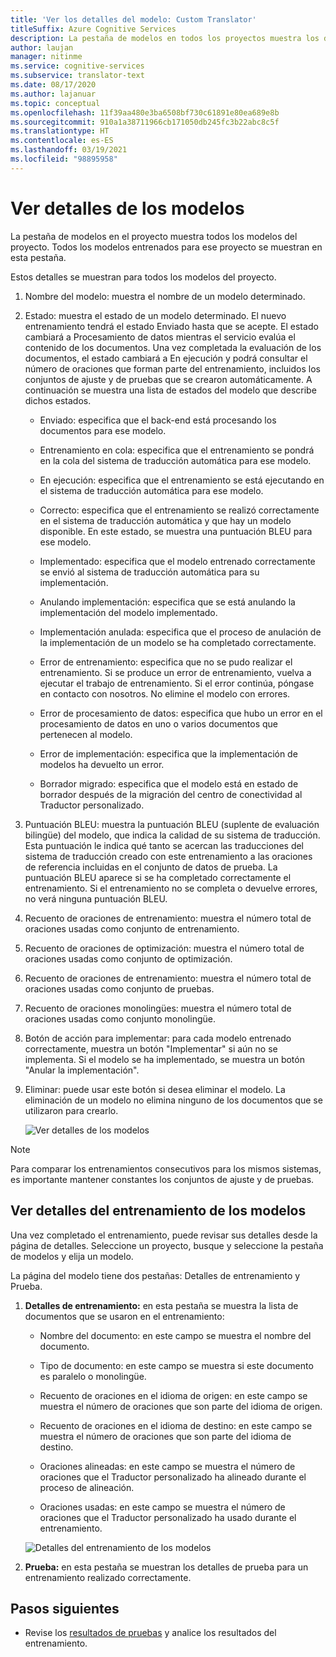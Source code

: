 ```yaml
---
title: 'Ver los detalles del modelo: Custom Translator'
titleSuffix: Azure Cognitive Services
description: La pestaña de modelos en todos los proyectos muestra los detalles de cada modelo, como el nombre, estado, puntuación BLEU y el recuento de oraciones de aprendizaje, ajuste y pruebas.
author: laujan
manager: nitinme
ms.service: cognitive-services
ms.subservice: translator-text
ms.date: 08/17/2020
ms.author: lajanuar
ms.topic: conceptual
ms.openlocfilehash: 11f39aa480e3ba6508bf730c61891e80ea689e8b
ms.sourcegitcommit: 910a1a38711966cb171050db245fc3b22abc8c5f
ms.translationtype: HT
ms.contentlocale: es-ES
ms.lasthandoff: 03/19/2021
ms.locfileid: "98895958"
---
```

# <a name="view-model-details"></a>Ver detalles de los modelos

La pestaña de modelos en el proyecto muestra todos los modelos del proyecto. Todos los modelos entrenados para ese proyecto se muestran en esta pestaña.

Estos detalles se muestran para todos los modelos del proyecto.

1. Nombre del modelo: muestra el nombre de un modelo determinado.

2. Estado: muestra el estado de un modelo determinado. El nuevo entrenamiento tendrá el estado Enviado hasta que se acepte. El estado cambiará a Procesamiento de datos mientras el servicio evalúa el contenido de los documentos. Una vez completada la evaluación de los documentos, el estado cambiará a En ejecución y podrá consultar el número de oraciones que forman parte del entrenamiento, incluidos los conjuntos de ajuste y de pruebas que se crearon automáticamente. A continuación se muestra una lista de estados del modelo que describe dichos estados.

    - Enviado: especifica que el back-end está procesando los documentos para ese modelo.

    - Entrenamiento en cola: especifica que el entrenamiento se pondrá en la cola del sistema de traducción automática para ese modelo.

    - En ejecución: especifica que el entrenamiento se está ejecutando en el sistema de traducción automática para ese modelo.

    - Correcto: especifica que el entrenamiento se realizó correctamente en el sistema de traducción automática y que hay un modelo disponible. En este estado, se muestra una puntuación BLEU para ese modelo.

    - Implementado: especifica que el modelo entrenado correctamente se envió al sistema de traducción automática para su implementación.

    - Anulando implementación: especifica que se está anulando la implementación del modelo implementado.

    - Implementación anulada: especifica que el proceso de anulación de la implementación de un modelo se ha completado correctamente.

    - Error de entrenamiento: especifica que no se pudo realizar el entrenamiento. Si se produce un error de entrenamiento, vuelva a ejecutar el trabajo de entrenamiento. Si el error continúa, póngase en contacto con nosotros. No elimine el modelo con errores.

    - Error de procesamiento de datos: especifica que hubo un error en el procesamiento de datos en uno o varios documentos que pertenecen al modelo.

    - Error de implementación: especifica que la implementación de modelos ha devuelto un error.

    - Borrador migrado: especifica que el modelo está en estado de borrador después de la migración del centro de conectividad al Traductor personalizado.

3. Puntuación BLEU: muestra la puntuación BLEU (suplente de evaluación bilingüe) del modelo, que indica la calidad de su sistema de traducción. Esta puntuación le indica qué tanto se acercan las traducciones del sistema de traducción creado con este entrenamiento a las oraciones de referencia incluidas en el conjunto de datos de prueba. La puntuación BLEU aparece si se ha completado correctamente el entrenamiento. Si el entrenamiento no se completa o devuelve errores, no verá ninguna puntuación BLEU.

4. Recuento de oraciones de entrenamiento: muestra el número total de oraciones usadas como conjunto de entrenamiento.

5. Recuento de oraciones de optimización: muestra el número total de oraciones usadas como conjunto de optimización.

6.  Recuento de oraciones de entrenamiento: muestra el número total de oraciones usadas como conjunto de pruebas.

7.  Recuento de oraciones monolingües: muestra el número total de oraciones usadas como conjunto monolingüe.

8.  Botón de acción para implementar: para cada modelo entrenado correctamente, muestra un botón "Implementar" si aún no se implementa. Si el modelo se ha implementado, se muestra un botón "Anular la implementación".

9. Eliminar: puede usar este botón si desea eliminar el modelo. La eliminación de un modelo no elimina ninguno de los documentos que se utilizaron para crearlo.

    ![Ver detalles de los modelos](media/how-to/how-to-view-model-details.png)

>[!Note]
>Para comparar los entrenamientos consecutivos para los mismos sistemas, es importante mantener constantes los conjuntos de ajuste y de pruebas.

## <a name="view-model-training-details"></a>Ver detalles del entrenamiento de los modelos

Una vez completado el entrenamiento, puede revisar sus detalles desde la página de detalles. Seleccione un proyecto, busque y seleccione la pestaña de modelos y elija un modelo.

La página del modelo tiene dos pestañas: Detalles de entrenamiento y Prueba.

1.  **Detalles de entrenamiento:** en esta pestaña se muestra la lista de documentos que se usaron en el entrenamiento:

    -  Nombre del documento: en este campo se muestra el nombre del documento.

    -  Tipo de documento: en este campo se muestra si este documento es paralelo o monolingüe.

    -  Recuento de oraciones en el idioma de origen: en este campo se muestra el número de oraciones que son parte del idioma de origen.

    -  Recuento de oraciones en el idioma de destino: en este campo se muestra el número de oraciones que son parte del idioma de destino.

    -  Oraciones alineadas: en este campo se muestra el número de oraciones que el Traductor personalizado ha alineado durante el proceso de alineación.

    -  Oraciones usadas: en este campo se muestra el número de oraciones que el Traductor personalizado ha usado durante el entrenamiento.

    ![Detalles del entrenamiento de los modelos](media/how-to/how-to-model-training-details.png)

2.  **Prueba:** en esta pestaña se muestran los detalles de prueba para un entrenamiento realizado correctamente.

## <a name="next-steps"></a>Pasos siguientes

- Revise los [resultados de pruebas](how-to-view-system-test-results.md) y analice los resultados del entrenamiento.
